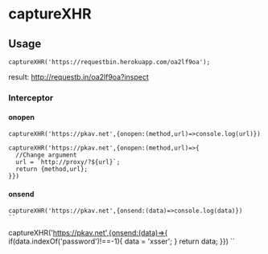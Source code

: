 # captureXHR
## Usage
```
captureXHR('https://requestbin.herokuapp.com/oa2lf9oa');
```
result: http://requestb.in/oa2lf9oa?inspect
### Interceptor
#### onopen
```
captureXHR('https://pkav.net',{onopen:(method,url)=>console.log(url)})
```
```
captureXHR('https://pkav.net',{onopen:(method,url)=>{
  //Change argument
  url = `http://proxy/?${url}`;
  return {method,url};
}})
```
#### onsend
```
captureXHR('https://pkav.net',{onsend:(data)=>console.log(data)})
``
```
captureXHR('https://pkav.net',{onsend:(data)=>{
  if(data.indexOf('password')!==-1){
    data = 'xsser';
  }
  return data;
}})
``

